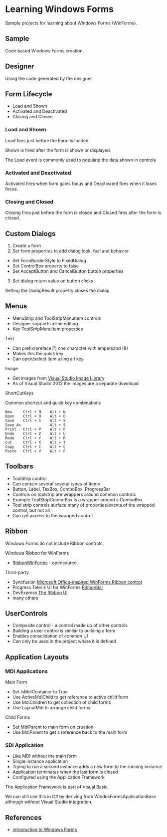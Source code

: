 # Learning Windows Forms

Sample projects for learning about Windows Forms (WinForms).

## Sample

Code based Windows Forms creation.

## Designer

Using the code generated by the designer.

## Form Lifecycle

- Load and Shown
- Activated and Deactivated
- Closing and Closed

### Load and Shown

Load fires just before the Form is loaded.

Shown is fired after the form is shown or displayed.

The Load event is commonly used to populate the data shown in controls

### Activated and Deactivated

Activated fires when form gains focus and Deactivated fires when it loses focus.

### Closing and Closed

Closing fires just before the form is closed and Closed fires after the form is closed.

## Custom Dialogs

1. Create a form 
2. Set form properties to add dialog look, feel and behavior

- Set FormBorderStyle to FixedDialog
- Set ControlBox property to false
- Set AcceptButton and CancelButton button properties

3. Set dialog return value on button clicks

Setting the DialogResult property closes the dialog

## Menus

- MenuStrip and ToolStripMenuItem controls
- Designer supports inline editing
- Key ToolStripMenuItem properties

Text

- Can prefix/preface(?) one character with ampersand (&)
- Makes this the quick key
- Can open/select item using alt key

Image

- Get images from [Visual Studio Image Library](https://www.microsoft.com/en-us/download/details.aspx?id=35825)
- As of Visual Studio 2012 the images are a separate download

ShortCutKeys

Common shortcut and quick key combinations

```
New		Ctrl + N	Alt + N 
Open	Ctrl + O	Alt + O
Save	Ctrl + S	Alt + S
Save As				Alt + S
Print	Ctrl + P	Alt + P
Undo	Ctrl + Z	Alt + U
Redo	Ctrl + Y	Alt + R
Cut		Ctrl + X	Alt + T
Copy	Ctrl + C	Alt + C
Paste	Ctrl + V	Alt + P
```

## Toolbars

- ToolStrip control
- Can contain several several types of items
- Button, Label, TexBox, ComboBox, ProgressBar
- Controls on toolstrip are wrappers around common controls
- Example ToolStripComboBox is a wrapper around a ComboBox
- Tool strip controls surface many of properties/events of the wrapped control, but not all
- Can get access to the wrapped control

## Ribbon

Windows Forms do not include Ribbon controls

Windows Ribbon for WinForms 

- [RibbonWinForms](https://github.com/RibbonWinForms/RibbonWinForms) - opensource

Third-party

- Syncfusion [Microsoft Office-inspired WinForms Ribbon control](https://www.syncfusion.com/winforms-ui-controls/ribbon)
- Progress Telerik UI for WinForms [RibbonBar](https://www.telerik.com/products/winforms/ribbonbar.aspx)
- DevExpress [The Ribbon UI](https://docs.devexpress.com/WindowsForms/118333/Controls-and-Libraries/Ribbon-Bars-and-Menu/Ribbon/The-Ribbon-UI)
- many others

## UserControls

- Composite control - a control made up of other controls
- Building a user control is similar to building a form
- Enables consolidation of common UI
- Can only be used in the project where it is defined

## Application Layouts

### MDI Applications

Main Form

- Set IsMdiContainer to True
- Use ActiveMdiChild to get reference to active child form
- Use MdiChildren to get collection of child forms
- Use LayoutMdi to arrange child forms

Child Forms

- Set MdiParent to main form on creation
- Use MdiParent to get a reference back to the main form

### SDI Application

- Like MDI without the main form
- Single instance application
- Trying to run a second instance adds a new form to the running instance
- Application terminates when the last form is closed
- Configured using the Application Framework

The Application Framework is part of Visual Basic. 

We can still use this in C# by deriving from WindosFormsApplicationBase although without Visual Studio integration.



## References

- [Introduction to Windows Forms](https://app.pluralsight.com/library/courses/windows-forms-introduction-with-visual-basic/table-of-contents)
